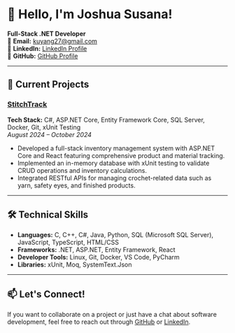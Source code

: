 # 👋 Hello, I'm Joshua Susana!

**Full-Stack .NET Developer**  
📧 **Email:** [kuyang27@gmail.com](mailto:kuyang27@gmail.com)  
💼 **LinkedIn:** [LinkedIn Profile](#)  
🔗 **GitHub:** [GitHub Profile](#)

---

## 🚀 Current Projects

### **[StitchTrack](#)**  
**Tech Stack:** C#, ASP.NET Core, Entity Framework Core, SQL Server, Docker, Git, xUnit Testing  
_August 2024 – October 2024_  
- Developed a full-stack inventory management system with ASP.NET Core and React featuring comprehensive product and material tracking.
- Implemented an in-memory database with xUnit testing to validate CRUD operations and inventory calculations.
- Integrated RESTful APIs for managing crochet-related data such as yarn, safety eyes, and finished products.

---

## 🛠️ Technical Skills

- **Languages:** C, C++, C#, Java, Python, SQL (Microsoft SQL Server), JavaScript, TypeScript, HTML/CSS  
- **Frameworks:** .NET, ASP.NET, Entity Framework, React  
- **Developer Tools:** Linux, Git, Docker, VS Code, PyCharm  
- **Libraries:** xUnit, Moq, SystemText.Json  

---

## 📫 Let's Connect!

If you want to collaborate on a project or just have a chat about software development, feel free to reach out through [GitHub](#) or [LinkedIn](#).
